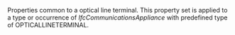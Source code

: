 Properties common to a optical line terminal. This property set is applied to a type or occurrence of _IfcCommunicationsAppliance_ with predefined type of OPTICALLINETERMINAL.

